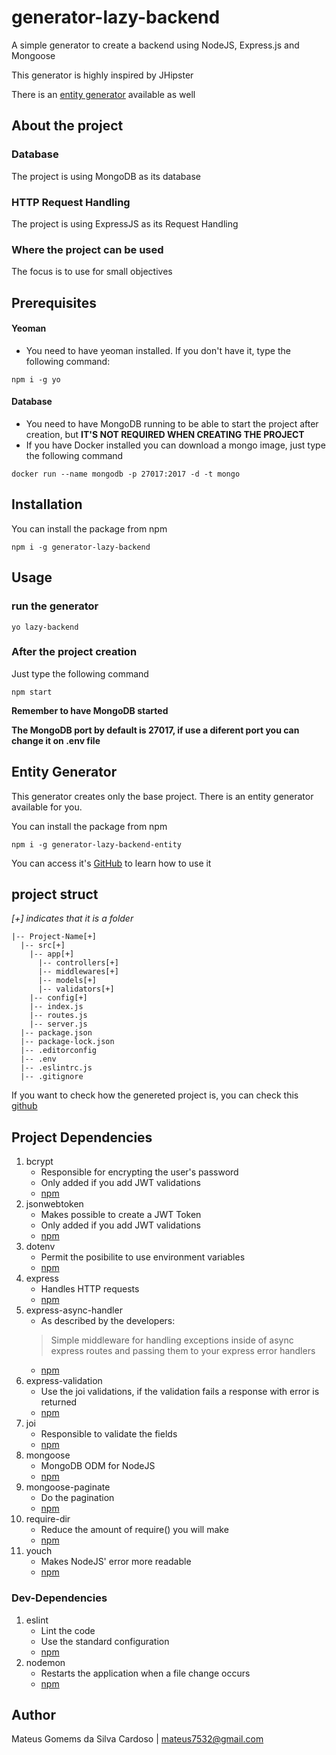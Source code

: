 # generator-lazy-backend
A simple generator to create a backend using NodeJS, Express.js and Mongoose

This generator is highly inspired by JHipster

There is an [entity generator](https://github.com/UnDer-7/generator-lazy-backend-entity) available as well
## About the project
### Database
The project is using MongoDB as its database
### HTTP Request Handling
The project is using ExpressJS as its Request Handling
### Where the project can be used
The focus is to use for small objectives
## Prerequisites
#### Yeoman
- You need to have yeoman installed. If you don't have it, type the following command: 
```
npm i -g yo
```
#### Database
- You need to have MongoDB running to be able to start the project after creation, but **IT'S NOT REQUIRED WHEN CREATING THE PROJECT**
- If you have Docker installed you can download a mongo image, just type the following command
```
docker run --name mongodb -p 27017:2017 -d -t mongo
```
## Installation
You can install the package from npm
```
npm i -g generator-lazy-backend
```
## Usage
### run the generator
```
yo lazy-backend
```
### After the project creation
Just type the following command
```
npm start
```
**Remember to have MongoDB started**

**The MongoDB port by default is 27017, if use a diferent port you can change it on .env file**
## Entity Generator
This generator creates only the base project. There is an entity generator available for you.

You can install the package from npm
```
npm i -g generator-lazy-backend-entity
```
You can access it's [GitHub](https://github.com/UnDer-7/generator-lazy-backend-entity) to learn how to use it
## project struct
*[+] indicates that it is a folder*
```
|-- Project-Name[+]
  |-- src[+]
    |-- app[+]
      |-- controllers[+]
      |-- middlewares[+]
      |-- models[+]
      |-- validators[+]
    |-- config[+]
    |-- index.js
    |-- routes.js
    |-- server.js
  |-- package.json
  |-- package-lock.json
  |-- .editorconfig
  |-- .env
  |-- .eslintrc.js
  |-- .gitignore
  ```
  If you want to check how the genereted project is, you can check this [github](https://github.com/UnDer-7/template-project)
  ## Project Dependencies
  1. bcrypt
     - Responsible for encrypting the user's password
     - Only added if you add JWT validations
     - [npm](https://www.npmjs.com/package/bcrypt)
  2. jsonwebtoken
     - Makes possible to create a JWT Token
     - Only added if you add JWT validations
     - [npm](https://www.npmjs.com/package/jsonwebtoken)
  3. dotenv
     - Permit the posibilite to use environment variables
     - [npm](https://www.npmjs.com/package/dotenv)
  4. express
     - Handles HTTP requests
     - [npm](https://www.npmjs.com/package/express)
  5. express-async-handler
     - As described by the developers:
     > Simple middleware for handling exceptions inside of async express routes and passing them to your express error handlers
     - [npm](https://www.npmjs.com/package/express-async-handler)
  6. express-validation
     - Use the joi validations, if the validation fails a response with error is returned
     - [npm](https://www.npmjs.com/package/express-validation)
  7. joi
     - Responsible to validate the fields
     - [npm](https://www.npmjs.com/package/joi)
  8. mongoose
     - MongoDB ODM for NodeJS
     - [npm](https://www.npmjs.com/package/mongoose)
  9. mongoose-paginate
     - Do the pagination
     - [npm](https://www.npmjs.com/package/mongoose-paginate)
 10. require-dir
     - Reduce the amount of require() you will make
     - [npm](https://www.npmjs.com/package/require-dir)
 11. youch
     - Makes NodeJS' error more readable
     - [npm](https://www.npmjs.com/package/youch)
### Dev-Dependencies 
  1. eslint
     - Lint the code
     - Use the standard configuration
     - [npm](https://www.npmjs.com/package/eslint)
  2. nodemon
     - Restarts the application when a file change occurs
     - [npm](https://www.npmjs.com/package/nodemon)
  ## Author
Mateus Gomems da Silva Cardoso | mateus7532@gmail.com
